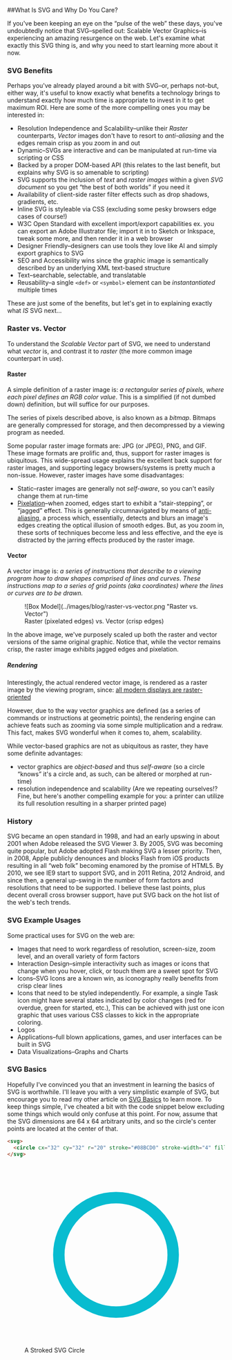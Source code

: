 ##What Is SVG and Why Do You Care?

If you've been keeping an eye on the &ldquo;pulse of the web&rdquo; these days, you've undoubtedly notice that SVG–spelled out: Scalable Vector Graphics–is experiencing an amazing resurgence on the web. Let's examine what exactly this SVG thing is, and why you need to start learning more about it now.

### SVG Benefits

Perhaps you've already played around a bit with SVG–or, perhaps not–but, either way, it's useful to know exactly what benefits a technology brings to understand exactly how much time is appropriate to invest in it to get maximum ROI. Here are some of the more compelling ones you may be interested in:

* Resolution Independence and Scalability–unlike their *Raster* counterparts, *Vector* images don't have to resort to *anti-aliasing* and the edges remain crisp as you zoom in and out
* Dynamic–SVGs are interactive and can be manipulated at run-time via scripting or CSS
* Backed by a proper DOM-based API (this relates to the last benefit, but explains why SVG is so amenable to scripting)
* SVG supports the inclusion of *text* and *raster images* within a given *SVG document* so you get &ldquo;the best of both worlds&rdquo; if you need it
* Availability of client-side raster filter effects such as drop shadows, gradients, etc.
* Inline SVG is styleable via CSS (excluding some pesky browsers edge cases of course!)
* W3C Open Standard with excellent import/export capabilities ex. you can export an Adobe Illustrator file; import it in to Sketch or Inkspace, tweak some more, and then render it in a web browser
* Designer Friendly–designers can use tools they love like AI and simply export graphics to SVG
* SEO and Accessibility wins since the graphic image is semantically described by an underlying XML text-based structure
* Text–searchable, selectable, and translatable
* Reusability–a single `<def>` or `<symbol>` element can be *instantantiated* multiple times

These are just some of the benefits, but let's get in to explaining exactly what *IS* SVG next…

### Raster vs. Vector

To understand the *Scalable Vector* part of SVG, we need to understand what *vector* is, and contrast it to *raster* (the more common image counterpart in use).

#### Raster

A simple definition of a raster image is: *a rectangular series of pixels, where each pixel defines an RGB color value*. This is a simplified (if not dumbed down) definition, but will suffice for our purposes.

The series of pixels described above, is also known as a *bitmap*. Bitmaps are generally compressed for storage, and then decompressed by a viewing program as needed.

Some popular raster image formats are: JPG (or JPEG), PNG, and GIF. These image formats are prolific and, thus, support for raster images is ubiquitous. This wide-spread usage explains the excellent back support for raster images, and supporting legacy browsers/systems is pretty much a non-issue. However, raster images have some disadvantages:

* Static–raster images are generally not *self-aware*, so you can't easily change them at run-time
* [Pixelation](http://en.wikipedia.org/wiki/Pixelation)–when zoomed, edges start to exhibit a &ldquo;stair-stepping&rdquo;, or &ldquo;jagged&rdquo; effect. This is generally circumnavigated by means of [anti-aliasing](http://en.wikipedia.org/wiki/Spatial_anti-aliasing), a process which, essentially, detects and blurs an image's edges creating the optical illusion of smooth edges. But, as you zoom in, these sorts of techniques become less and less effective, and the eye is distracted by the jarring effects produced by the raster image.

#### Vector

A vector image is: *a series of instructions that describe to a viewing program how to draw shapes comprised of lines and curves. These instructions map to a series of grid points (aka coordinates) where the lines or curves are to be drawn.*

<figure>
![Box Model](../images/blog/raster-vs-vector.png "Raster vs. Vector")
<figcaption>Raster (pixelated edges) vs. Vector (crisp edges)</figcaption>
</figure>

In the above image, we've purposely scaled up both the raster and vector versions of the same original graphic. Notice that, while the vector remains crisp, the raster image exhibits jagged edges and pixelation.

##### Rendering

Interestingly, the actual rendered vector image, is rendered as a raster image by the viewing program, since:
	[all modern displays are raster-oriented](http://www.w3.org/TR/SVG/concepts.html)

However, due to the way vector graphics are defined (as a series of commands or instructions at geometric points), the rendering engine can achieve feats such as zooming via some simple multiplication and a redraw. This fact, makes SVG wonderful when it comes to, ahem, scalability.

While vector-based graphics are not as ubiquitous as raster, they have some definite advantages:

* vector graphics are *object-based* and thus *self-aware* (so a circle &ldquo;knows&rdquo; it's a circle and, as such, can be altered or morphed at run-time)
* resolution independence and scalability (Are we repeating ourselves!? Fine, but here's another compelling example for you: a printer can utilize its full resolution resulting in a sharper printed page)

### History

SVG became an open standard in 1998, and had an early upswing in about 2001 when Adobe released the SVG Viewer 3. By 2005, SVG was becoming quite popular, but Adobe adopted Flash making SVG a lesser priority. Then, in 2008, Apple publicly denounces and blocks Flash from iOS products resulting in all &ldquo;web folk&rdquo; becoming enamored by the promise of HTML5. By 2010, we see IE9 start to support SVG, and in 2011 Retina, 2012 Android, and since then, a general up-swing in the number of form factors and resolutions that need to be supported. I believe these last points, plus decent overall cross browser support, have put SVG back on the hot list of the web's tech trends.

### SVG Example Usages

Some practical uses for SVG on the web are:

* Images that need to work regardless of resolution, screen-size, zoom level, and an overall variety of form factors
* Interaction Design–simple interactivity such as images or icons that change when you hover, click, or touch them are a sweet spot for SVG
* Icons–SVG Icons are a known win, as iconography really benefits from crisp clear lines
* Icons that need to be styled independently. For example, a single Task icon might have several states indicated by color changes (red for overdue, green for started, etc.), This can be achieved with just one icon graphic that uses various CSS classes to kick in the appropriate coloring.
* Logos
* Applications–full blown applications, games, and user interfaces can be built in SVG
* Data Visualizations–Graphs and Charts



### SVG Basics

Hopefully I've convinced you that an investment in learning the basics of SVG is worthwhile. I'll leave you with a very simplistic example of SVG, but encourage you to read my other article on [SVG Basics](./blog/svg-for-beginners) to learn more. To keep things simple, I've cheated a bit with the code snippet below excluding some things which would only confuse at this point. For now, assume that the SVG dimensions are 64 x 64 arbitrary units, and so the circle's center points are located at the center of that.

```html
<svg>
  <circle cx="32" cy="32" r="20" stroke="#08BCD0" stroke-width="4" fill="none" />
</svg>
```
<figure>
	<div style="display: inline-block; position: relative; width: 100%; padding-bottom: 100%; vertical-align: middle; overflow: hidden;">
		<svg style="display: inline-block; position: absolute; top: 0; left: 0;" viewBox="0 0 64 64" preserveAspectRatio="xMinYMin meet">
		  <circle cx="32" cy="32" r="20" stroke="#08BCD0" stroke-width="4" fill="none" />
		</svg>
	</div>
  <figcaption>A Stroked SVG Circle</figcaption>
</figure>

